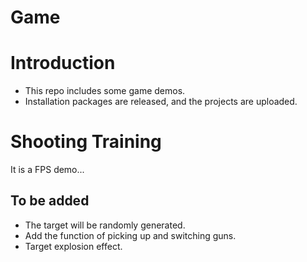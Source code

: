 # Game
# Introduction
+ This repo includes some game demos.
+ Installation packages are released, and the projects are uploaded.
# Shooting Training
It is a FPS demo...
## To be added
+ The target will be randomly generated.
+ Add the function of picking up and switching guns.
+ Target explosion effect.